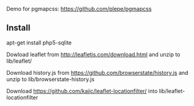 Demo for pgmapcss: https://github.com/plepe/pgmapcss

Install
-------
apt-get install php5-sqlite

Dowload leaflet from http://leafletjs.com/download.html and unzip to lib/leaflet/

Download history.js from https://github.com/browserstate/history.js and unzip to lib/browserstate-history.js

Download https://github.com/kajic/leaflet-locationfilter/ into lib/leaflet-locationfilter
